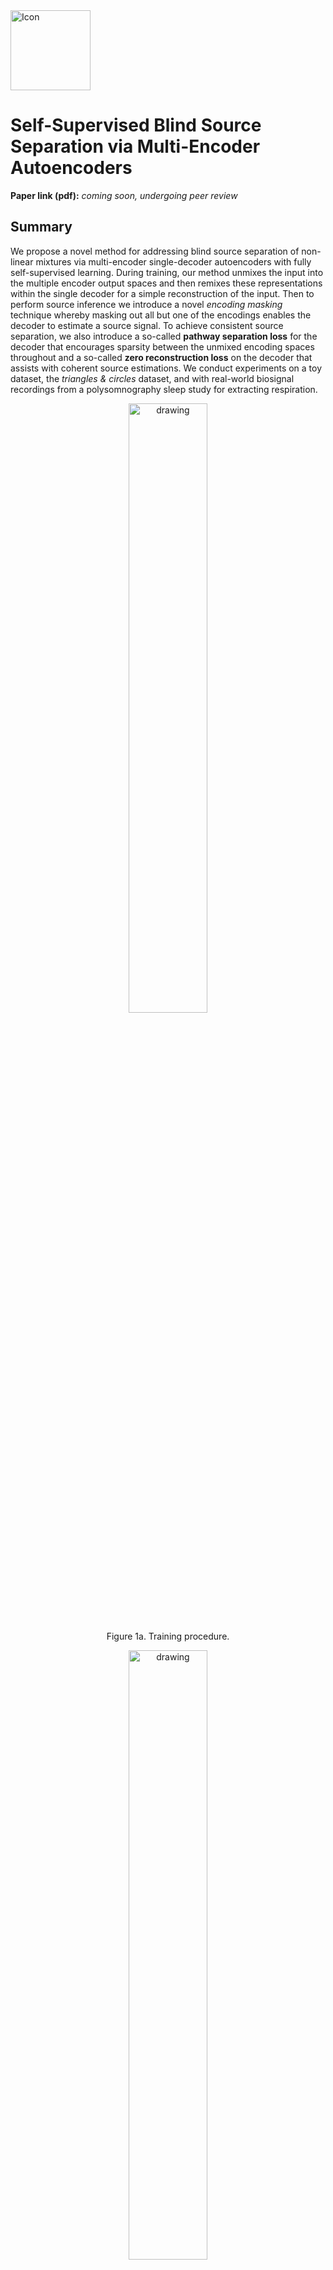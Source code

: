 
<img align="Center" width="128" src="assets/ICON.png" alt="Icon"> 

# Self-Supervised Blind Source Separation via Multi-Encoder Autoencoders

**Paper link (pdf):** _coming soon, undergoing peer review_

## Summary
We propose a novel method for addressing blind source separation of non-linear mixtures via multi-encoder single-decoder autoencoders with fully self-supervised learning. During training, our method unmixes the input into the multiple encoder output spaces and then remixes these representations within the single decoder for a simple reconstruction of the input. Then to perform source inference we introduce a novel _encoding masking_ technique whereby masking out all but one of the encodings enables the decoder to estimate a source signal. To achieve consistent source separation, we also introduce a so-called **pathway separation loss** for the decoder that encourages sparsity between the unmixed encoding spaces throughout and a so-called **zero reconstruction loss** on the decoder that assists with coherent source estimations. We conduct experiments on a toy dataset, the _triangles & circles_ dataset, and with real-world biosignal recordings from a polysomnography sleep study for extracting respiration.
<p align="center">
    <img src="assets/bss_graph_1.png" alt="drawing" width="50%" height="50%"/>
  <p align="center">
      Figure 1a. Training procedure.
  </p>
</p>
<p align="center">
    <img src="assets/bss_graph_2.png" alt="drawing" width="50%" height="50%"/>
    <p align="center">
      Figure 1b. Inference procedure (source estimation).
  </p>
</p>

## Method & Key Contributions
As the foundation of our proposed method, we use multi-encoder autoencoders such that each encoder recieves the same input, and the outputs of each encoder are concatenated along the channel dimension before being propagated through the single decoder network. During the training phase, a reconstruction loss between the input and output is applied in the typical autoencoder fashion. In addition, we propose two novel regularization methods and a novel encoding masking technique for inference. These three contributions are outlined below...
### 1. Enoding masking for blind source estimation
To estimate a source (i.e. seperate a source) with a trained model the $n\text{th}$ encoder $E^{n}$ left active while all other encodings are masked out with zero vectors $\mathbf{0}$. The concatenation of the active encoding with the masked encodings $Z^n$ are passed into the decoder $D$ to give the source estimation $\hat{s}^n$.

$$Z^n = \left[\mathbf{0} \oplus \ldots \oplus E^{n}(x)  \oplus \ldots \oplus \mathbf{0} \right]$$

$$\hat{s}^n = D(Z^n)$$

### 2. Pathway separation loss
The pathway separation loss is applied along the channel dimension for each layer's weight $W$ in the decoder (except the output layer) to encourage sparse mixing of the encodings and their mappings throughout the decoder. This is done by partitioning the weights into a set of blocks $B_{i,j} \in \mathbf{B}$ that decode individual encoding spaces and then by decaying the off-diagonal blocks (parameters responsible for mixing encodings) towards zero. See [models/separation_loss.py](models/separation_loss.py) for our two proposed approaches to the pathway separation loss.
<p align="center">
  <img src="assets/ecg_w.png" alt="drawing" width="90%" height="90%"/>
    <p align="center">
      Figure 2. The final decoder weights of the multi-encoder autoencoder model trained on the ECG data are visualized above. The absolute values of the weights are summed along the spatial dimensions to show the effect of the pathway separation loss.
    </p>
</p>

The term "pathway" comes from the fact that as the off-diagonal blocks decay towards zero, the on-diagonal blocks create a pathway from layer to layer in the decoder where little mixing of the encoding spaces occurs i.e. each encoding gets its own separate set of densely connected blocks through the decoder.

### 3. Zero reconstruction loss
The zero reconstruction loss is proposed to ensure that masked source encodings have minimal contribution to the final source estimation. For the zero reconstruction loss, an all-zero encoding vector $Z_{\text{zero}}$ is passed into the decoder, and the loss between the reconstruction $\hat{x}_ {\text{zero}}$ and the target $x_ {\text{zero}}$, an all-zero vector equal to the output size, is minimized.

$$\mathcal{L}_ {\text{zero recon.}} = \text{BCE}(x_ {\text{zero}}, D_ {\phi}(Z_ {\text{zero}}))$$

## Experiments
### Triangles & Circles
#### 1. Getting Started with the _triangles & circles_ dataset
The _triangles & circles_ dataset consists of non-linear mixtures of triangle and circle shapes with uniform random position in size and position. To generate your own dataset please see: [notebooks/triangles_and_circles_dataset.ipynb](notebooks/triangles_and_circles_dataset.ipynb)

- To train a model with our configuration use the following command: `python trainer.py experiment_config=tri_and_circ_bss`
- To test your model please see: [notebooks/triangles_and_circles_test_model.ipynb](notebooks/triangles_and_circles_test_model.ipynb)

#### 2. Training demo

<p align="center">
    <img src="assets/training_demo.gif" alt="drawing" width="35%" height="35%"/>
    <p align="center">
      Figure 3.
    </p>
</p>

#### 3. Example blind source separation results
<p align="center">
    <img src="assets/tri_circ_1.png" alt="drawing" width="40%" height="40%"/> &nbsp; <img src="assets/tri_circ_2.png" alt="drawing" width="40%" height="40%"/>
    <p align="center">
      Figure 4. Even though there are two sources in the mixtures, we choose three encoders to show that the number of sources can be overestimated as the proposed method will converge on a solution where only two of the encoders are responsible for seperating the triangles and circles.
    </p>
</p>


### ECG & PPG Respiratory Source Extraction
#### 1. Reproducing our results on ECG & PPG data from the MESA dataset
You can request access to the Multi-Ethnic Study of Atherosclerosis (MESA) Sleep study[^1][^2] data [here](https://sleepdata.org/datasets/mesa). After downloading the dataset, use the [PyEDFlib](https://pyedflib.readthedocs.io/en/latest/) library to extract the ECG, PPG, thoracic excursion, and nasal pressure signals from each recording. We then randomly choose 1,000 recordings for our training(and validation) and testing splits (45%, 5%, and 50% respectively). Then for each data split we extract segments (each segment with the four simultaneously measured biosignals of interest) with length 12288 as NumPy arrays, resampling each signal to 200hz. At this point you may use a library for removing bad samples such as the [NeuroKit2](https://neuropsychology.github.io/NeuroKit/index.html) library[^3]. We then pickle a list of our segments for ECG and for PPG for both training and testing splits. This file can then be passed to our dataloader (see [utils/dataloader/mesa.py](utils/dataloader/mesa.py)) via a setting in the config files. *We do not provide this processing code as it is specific to our NAS and compute configuration.*

After the data processing is complete and the configuration files updated with the proper data path (see [config/experiment_config/](config/experiment_config/)), you can train a model for the ECG or PPG experiments with the following commands: 
```
python trainer.py experiment_config=mesa_ecg_bss
python trainer.py experiment_config=mesa_ppg_bss
```

#### 2. Results
<p align="center">
    <img src="assets/ppg.png" alt="drawing" width="65%" height="65%"/>
</p>
<p align="center">
    <img src="assets/ecg.png" alt="drawing" width="65%" height="65%"/>
</p>
<p align="center">
      Figure 5.
</p>

We evaluate our method by extracting respiratory rate from the estimated source (manually reviewed to correspond with respiration) and comparing it the extracted respiratory rate of a simultaneously measured reference respiratory signal, nasal pressure or thoracic excursion.

| Method (Input)      | Breaths/Min. MAE $\downarrow$| Breaths/Min. MAE $\downarrow$| Method (Input)                  | Breaths/Min. MAE $\downarrow$ | Breaths/Min. MAE $\downarrow$ |
|---------------------|------------------------------|------------------------------|---------------------------------|-------------------------------|-------------------------------|
| **BSS**             | **Nasal Pressure**           | **Thoracic Excursion**       | **Heuristic**                   | **Nasal Pressure**            | **Thoracic Excursion**        |
| Ours (PPG)          | 1.51                         | 1.50                         | Muniyandi & Soni, 2017[^4] (ECG)  | 2.38                          | 2.04                          |
| Ours (ECG)          | 1.73                         | 1.59                         | Charlton et al., 2016[^5] (ECG)   | 2.38                          | 2.05                          |
|                     |                              |                              | van Gent et al., 2019[^6] (ECG)   | 2.27                          | 1.95                          |
|                     |                              |                              | Sarkar, 2015[^7] (ECG)            | 2.26                          | 1.94                          |

| Method (Input)      | Breaths/Min. MAE $\downarrow$| Breaths/Min. MAE $\downarrow$| Method (Input)                  | Breaths/Min. MAE $\downarrow$ | Breaths/Min. MAE $\downarrow$ |
|---------------------|------------------------------|------------------------------|---------------------------------|-------------------------------|-------------------------------|
| **Supervised** (Nasal Presssure as Target)| **Nasal Pressure**           | **Thoracic Excursion**       |  **Direct Comparison**          | **Nasal Pressure**            | **Thoracic Excursion**        |
| AE (PPG)            | 0.46                         | 2.07                         | Thoracic Excursion              | 1.33                          | --                            |
| AE (ECG)            | 0.48                         | 2.16                         |                                 |                               |                               |

### Cite our work
Our work, _Self-Supervised Blind Source Separation via Multi-Encoder Autoencoders_, is currently under review. If you find this repository helpful, please cite us.
```
@software{bss-meae-webster2023,
  author = {Webster, M.B. and Lee Joonnyong},
  title = {Self-Supervised Blind Source Separation via Multi-Encoder Autoencoders},
  year = {2023},
  publisher = {GitHub},
  journal = {GitHub repository},
  howpublished = {\url{https://github.com/webstah/self-supervised-bss-via-mult-encoder-ae}},
}
```

<a href="https://github.com/webstah"><img src="https://github.com/webstah.png" width="60px;"/></a> <a href="https://github.com/Mellowing-Factory"><img src="https://github.com/Mellowing-Factory.png" width="60px;"/></a> 

### Acknowledgments
The Multi-Ethnic Study of Atherosclerosis (MESA) Sleep Ancillary study was funded by NIH-NHLBI Association of Sleep Disorders with Cardiovascular Health Across Ethnic Groups (RO1 HL098433). MESA is supported by NHLBI funded contracts HHSN268201500003I, N01-HC-95159, N01-HC-95160, N01-HC-95161, N01-HC-95162, N01-HC-95163, N01-HC-95164, N01-HC-95165, N01-HC-95166, N01-HC-95167, N01-HC-95168 and N01-HC-95169 from the National Heart, Lung, and Blood Institute, and by cooperative agreements UL1-TR-000040, UL1-TR-001079, and UL1-TR-001420 funded by NCATS. The National Sleep Research Resource was supported by the National Heart, Lung, and Blood Institute (R24 HL114473, 75N92019R002).

### References
[^1]: Zhang GQ, Cui L, Mueller R, Tao S, Kim M, Rueschman M, Mariani S, Mobley D, Redline S. The National Sleep Research Resource: towards a sleep data commons. J Am Med Inform Assoc. 2018 Oct 1;25(10):1351-1358. doi: 10.1093/jamia/ocy064. PMID: 29860441; PMCID: PMC6188513.
[^2]: Chen X, Wang R, Zee P, Lutsey PL, Javaheri S, Alcántara C, Jackson CL, Williams MA, Redline S. Racial/Ethnic Differences in Sleep Disturbances: The Multi-Ethnic Study of Atherosclerosis (MESA). Sleep. 2015 Jun 1;38(6):877-88. doi: 10.5665/sleep.4732. PMID: 25409106; PMCID: PMC4434554.
[^3]: Makowski, D., Pham, T., Lau, Z.J. et al. NeuroKit2: A Python toolbox for neurophysiological signal processing. Behav Res 53, 1689–1696 (2021). https://doi.org/10.3758/s13428-020-01516-y
[^4]: M. Muniyandi, R. Soni, Breath rate variability (brv) - a novel measure to study the meditation effects, International Journal of Yoga Accepted (01 2017). doi:10.4103/ijoy.IJOY_27_17.
[^5]: P. H. Charlton, T. Bonnici, L. Tarassenko, D. A. Clifton, R. Beale, P. J. Watkinson, An assessment of algorithms to estimate respiratory rate from the electrocardiogram and photoplethysmogram Physiological Measurement 37 (4), (2016) 610. doi:10.1088/0967-3334/37/4/610. https://dx.doi.org/10.1088/0967-3334/37/4/610
[^6]: P. van Gent, H. Farah, N. van Nes, B. van Arem, Heartpy: A novel heart rate algorithm for the analysis of noisy signals, Transportation Research Part F: Traffic Psychology and Behaviour 66 (2019) 368–378. doi: https://doi.org/10.1016/j.trf.2019.09.015. https://www.sciencedirect.com/science/article/pii/S1369847818306740
[^7]: S. Sarkar, Extraction of respiration signal from ecg for respiratory rate estimation, IET Conference Proceedings (2015) 58 (5 .)–58 (5 .)(1). https://digital-library.theiet.org/content/conferences/10.1049/cp.2015.1654
